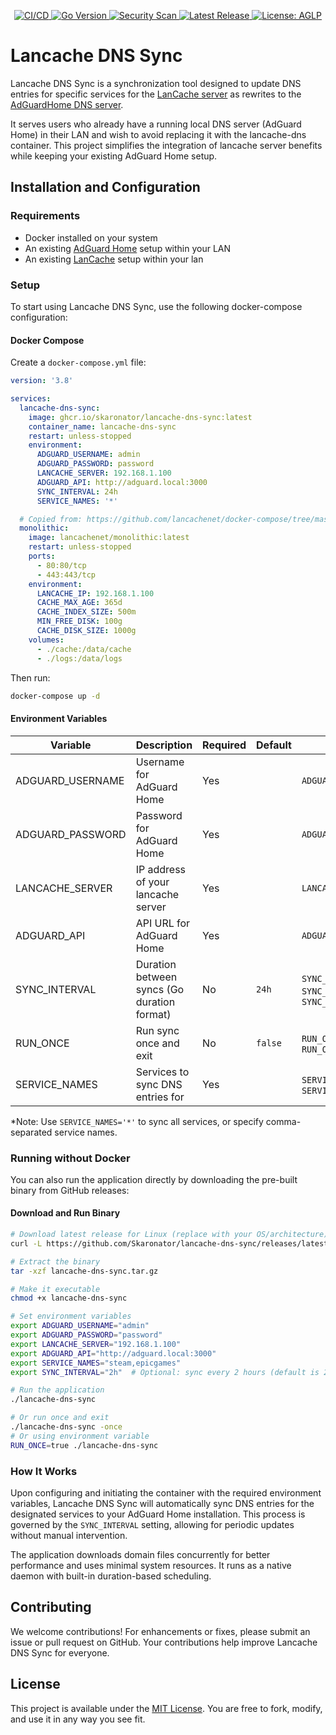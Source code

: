 <p align="center">
  <a href="https://github.com/Skaronator/lancache-dns-sync/actions/workflows/build.yml">
    <img src="https://img.shields.io/github/actions/workflow/status/Skaronator/lancache-dns-sync/build.yml?branch=main&label=CI%2FCD&logo=github" alt="CI/CD">
  </a>
  <a href="https://github.com/Skaronator/lancache-dns-sync/blob/main/go.mod">
    <img src="https://img.shields.io/github/go-mod/go-version/Skaronator/lancache-dns-sync?logo=go" alt="Go Version">
  </a>
  <a href="https://github.com/Skaronator/lancache-dns-sync/actions/workflows/codeql.yml">
    <img src="https://img.shields.io/github/actions/workflow/status/Skaronator/lancache-dns-sync/build.yml?branch=main&label=Security%20Scan" alt="Security Scan">
  </a>
  <a href="https://github.com/Skaronator/lancache-dns-sync/releases/latest">
    <img src="https://img.shields.io/github/v/release/Skaronator/lancache-dns-sync?sort=semver" alt="Latest Release">
  </a>
  <a href="https://github.com/Skaronator/lancache-dns-sync/blob/main/LICENSE">
    <img src="https://img.shields.io/badge/License-AGLP-yellow.svg" alt="License: AGLP">
  </a>
</p>

# Lancache DNS Sync

Lancache DNS Sync is a synchronization tool designed to update DNS entries for specific services for the [LanCache server](https://github.com/lancachenet/monolithic) as rewrites to the [AdGuardHome DNS server](https://github.com/AdguardTeam/AdGuardHome).

It serves users who already have a running local DNS server (AdGuard Home) in their LAN and wish to avoid replacing it with the lancache-dns container.
This project simplifies the integration of lancache server benefits while keeping your existing AdGuard Home setup.

## Installation and Configuration

### Requirements

- Docker installed on your system
- An existing [AdGuard Home](https://github.com/AdguardTeam/AdGuardHome) setup within your LAN
- An existing [LanCache](https://lancache.net) setup within your lan

### Setup

To start using Lancache DNS Sync, use the following docker-compose configuration:

#### Docker Compose

Create a `docker-compose.yml` file:

```yaml
version: '3.8'

services:
  lancache-dns-sync:
    image: ghcr.io/skaronator/lancache-dns-sync:latest
    container_name: lancache-dns-sync
    restart: unless-stopped
    environment:
      ADGUARD_USERNAME: admin
      ADGUARD_PASSWORD: password
      LANCACHE_SERVER: 192.168.1.100
      ADGUARD_API: http://adguard.local:3000
      SYNC_INTERVAL: 24h
      SERVICE_NAMES: '*'

  # Copied from: https://github.com/lancachenet/docker-compose/tree/master
  monolithic:
    image: lancachenet/monolithic:latest
    restart: unless-stopped
    ports:
      - 80:80/tcp
      - 443:443/tcp
    environment:
      LANCACHE_IP: 192.168.1.100
      CACHE_MAX_AGE: 365d
      CACHE_INDEX_SIZE: 500m
      MIN_FREE_DISK: 100g
      CACHE_DISK_SIZE: 1000g
    volumes:
      - ./cache:/data/cache
      - ./logs:/data/logs
```

Then run:
```bash
docker-compose up -d
```

#### Environment Variables

| Variable         | Description                                    | Required | Default | Example                                                                      |
|------------------|------------------------------------------------|----------|---------|------------------------------------------------------------------------------|
| ADGUARD_USERNAME | Username for AdGuard Home                      | Yes      |         | `ADGUARD_USERNAME=admin`                                                     |
| ADGUARD_PASSWORD | Password for AdGuard Home                      | Yes      |         | `ADGUARD_PASSWORD=admin`                                                     |
| LANCACHE_SERVER  | IP address of your lancache server             | Yes      |         | `LANCACHE_SERVER=192.168.1.1`                                                |
| ADGUARD_API      | API URL for AdGuard Home                       | Yes      |         | `ADGUARD_API=http://fw.home:8080`                                            |
| SYNC_INTERVAL    | Duration between syncs (Go duration format)   | No       | `24h`   | `SYNC_INTERVAL="1h"` or `SYNC_INTERVAL="30m"` or `SYNC_INTERVAL="2h30m"`     |
| RUN_ONCE         | Run sync once and exit                         | No       | `false` | `RUN_ONCE="true"` or `RUN_ONCE="1"` or `RUN_ONCE="yes"`                      |
| SERVICE_NAMES    | Services to sync DNS entries for               | Yes      |         | `SERVICE_NAMES='*'` or `SERVICE_NAMES='wsus,epicgames,steam'`                |

*Note: Use `SERVICE_NAMES='*'` to sync all services, or specify comma-separated service names.

### Running without Docker

You can also run the application directly by downloading the pre-built binary from GitHub releases:

#### Download and Run Binary

```bash
# Download latest release for Linux (replace with your OS/architecture)
curl -L https://github.com/Skaronator/lancache-dns-sync/releases/latest/download/lancache-dns-sync_Linux_x86_64.tar.gz -o lancache-dns-sync.tar.gz

# Extract the binary
tar -xzf lancache-dns-sync.tar.gz

# Make it executable
chmod +x lancache-dns-sync

# Set environment variables
export ADGUARD_USERNAME="admin"
export ADGUARD_PASSWORD="password"
export LANCACHE_SERVER="192.168.1.100"
export ADGUARD_API="http://adguard.local:3000"
export SERVICE_NAMES="steam,epicgames"
export SYNC_INTERVAL="2h"  # Optional: sync every 2 hours (default is 24h)

# Run the application
./lancache-dns-sync

# Or run once and exit
./lancache-dns-sync -once
# Or using environment variable
RUN_ONCE=true ./lancache-dns-sync
```

### How It Works

Upon configuring and initiating the container with the required environment variables, Lancache DNS Sync will automatically sync DNS entries for the designated services to your AdGuard Home installation. This process is governed by the `SYNC_INTERVAL` setting, allowing for periodic updates without manual intervention.

The application downloads domain files concurrently for better performance and uses minimal system resources. It runs as a native daemon with built-in duration-based scheduling.

## Contributing

We welcome contributions! For enhancements or fixes, please submit an issue or pull request on GitHub. Your contributions help improve Lancache DNS Sync for everyone.

## License

This project is available under the [MIT License](LICENSE). You are free to fork, modify, and use it in any way you see fit.
